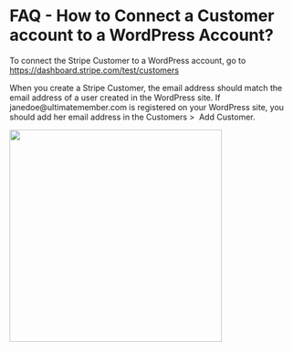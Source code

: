# FAQ - How to Connect a Customer account to a WordPress Account?
<p>To connect the Stripe Customer to a WordPress account, go to <a href="https://dashboard.stripe.com/test/customers">https://dashboard.stripe.com/test/customers</a></p><p>When you create a Stripe Customer, the email address should match the email address of a user created in the WordPress site. If janedoe@ultimatemember.com is registered on your WordPress site, you should add her email address in the Customers &gt; &nbsp;Add Customer.</p><p><img src="https://s3.amazonaws.com/helpscout.net/docs/assets/561c96629033600a7a36d662/images/6103db5cb37d837a3d0df126/file-wE83s39ubC.png" style="width: 372px;"></p>
